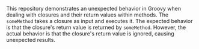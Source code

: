 This repository demonstrates an unexpected behavior in Groovy when dealing with closures and their return values within methods. The `someMethod` takes a closure as input and executes it. The expected behavior is that the closure's return value is returned by `someMethod`. However, the actual behavior is that the closure's return value is ignored, causing unexpected results.